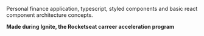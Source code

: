 Personal finance application, typescript, styled components and basic react component architecture concepts.

**Made during Ignite, the Rocketseat carreer acceleration program**
